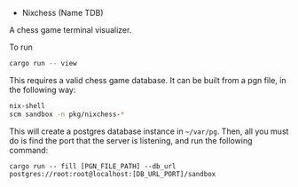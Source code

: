 * Nixchess (Name TDB)

A chess game terminal visualizer.

To run
```rs
cargo run -- view
```

This requires a valid chess game database. It can be built from a pgn file, in the following way:
```sh
nix-shell
scm sandbox -n pkg/nixchess-*
```
This will create a postgres database instance in `~/var/pg`. Then, all you must do is find the port that the server is listening, and run the following command:
```
cargo run -- fill [PGN_FILE_PATH] --db_url postgres://root:root@localhost:[DB_URL_PORT]/sandbox
```

